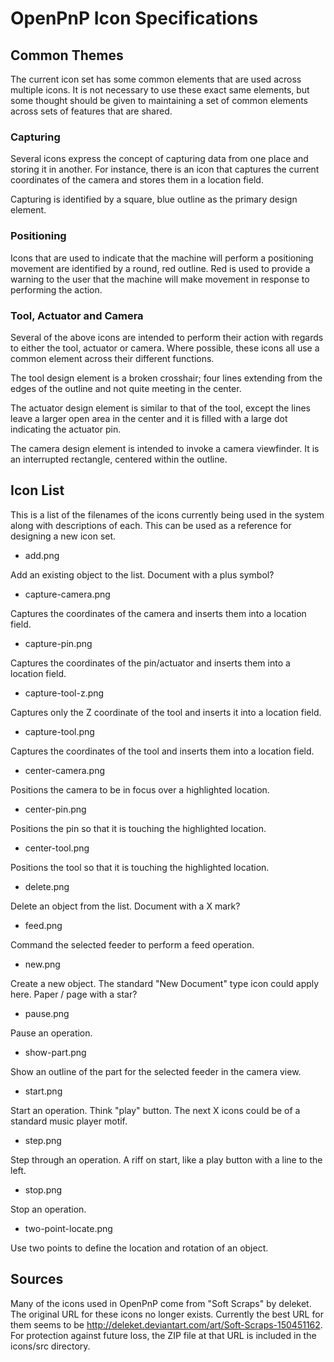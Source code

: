OpenPnP Icon Specifications
===========================


Common Themes
-------------
The current icon set has some common elements that are used across multiple
icons. It is not necessary to use these exact same elements, but some thought
should be given to maintaining a set of common elements across sets of features
that are shared.

### Capturing
Several icons express the concept of capturing data from one place and storing
it in another. For instance, there is an icon that captures the current
coordinates of the camera and stores them in a location field.

Capturing is identified by a square, blue outline as the primary design element.

### Positioning
Icons that are used to indicate that the machine will perform a positioning
movement are identified by a round, red outline. Red is used to provide a
warning to the user that the machine will make movement in response to
performing the action.

### Tool, Actuator and Camera
Several of the above icons are intended to perform their action with regards
to either the tool, actuator or camera. Where possible, these icons all use
a common element across their different functions.

The tool design element is a broken crosshair; four lines extending from the
edges of the outline and not quite meeting in the center.

The actuator design element is similar to that of the tool, except the lines
leave a larger open area in the center and it is filled with a large dot
indicating the actuator pin.

The camera design element is intended to invoke a camera viewfinder. It is an
interrupted rectangle, centered within the outline.


Icon List
---------
This is a list of the filenames of the icons currently being used in the system
along with descriptions of each. This can be used as a reference for designing
a new icon set.

* add.png

 Add an existing object to the list. Document with a plus symbol?

* capture-camera.png

 Captures the coordinates of the camera and inserts them into a location field.
		
* capture-pin.png

 Captures the coordinates of the pin/actuator and inserts them into a location
field.

* capture-tool-z.png

 Captures only the Z coordinate of the tool and inserts it into a location
field.

* capture-tool.png

 Captures the coordinates of the tool and inserts them into a location field.

* center-camera.png

 Positions the camera to be in focus over a highlighted location.

* center-pin.png

 Positions the pin so that it is touching the highlighted location.

* center-tool.png

 Positions the tool so that it is touching the highlighted location.

* delete.png

 Delete an object from the list. Document with a X mark?

* feed.png

 Command the selected feeder to perform a feed operation.

* new.png

 Create a new object. The standard "New Document" type icon could apply here.
Paper / page with a star?

* pause.png

 Pause an operation.

* show-part.png

 Show an outline of the part for the selected feeder in the camera view.
 
 * start.png

 Start an operation. Think "play" button. The next X icons could be of a
standard music player motif.

* step.png

 Step through an operation. A riff on start, like a play button with a line to
the left.

* stop.png

 Stop an operation.

* two-point-locate.png

 Use two points to define the location and rotation of an object.
 
 
Sources
-------

Many of the icons used in OpenPnP come from "Soft Scraps" by deleket. The original URL for these icons no longer exists. Currently the best URL for them seems to be http://deleket.deviantart.com/art/Soft-Scraps-150451162. For protection against future loss, the ZIP file at that URL is included in the icons/src directory.
